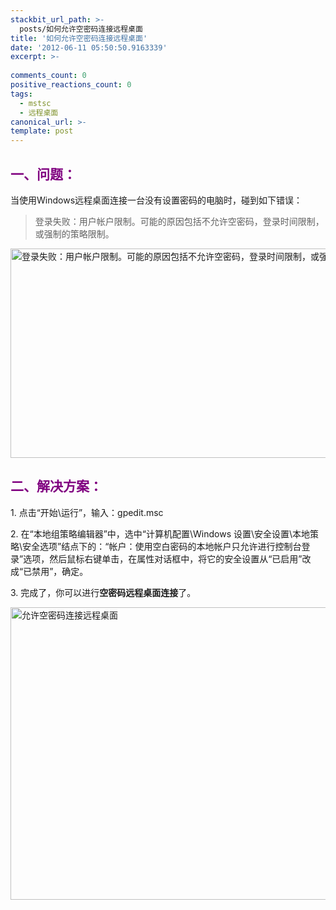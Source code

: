 ```yaml
---
stackbit_url_path: >-
  posts/如何允许空密码连接远程桌面
title: '如何允许空密码连接远程桌面'
date: '2012-06-11 05:50:50.9163339'
excerpt: >-
  
comments_count: 0
positive_reactions_count: 0
tags: 
  - mstsc
  - 远程桌面
canonical_url: >-
template: post
---
```

<h2><font color="#800080">一、问题：</font></h2>  <p>当使用Windows远程桌面连接一台没有设置密码的电脑时，碰到如下错误：</p>  <blockquote>   <p>登录失败：用户帐户限制。可能的原因包括不允许空密码，登录时间限制，或强制的策略限制。</p> </blockquote>  <p><a href="http://www.zizhujy.com/blog/image.axd?picture=image_581.png"><img style="border-bottom: 0px; border-left: 0px; display: inline; border-top: 0px; border-right: 0px" title="登录失败：用户帐户限制。可能的原因包括不允许空密码，登录时间限制，或强制的策略限制。" border="0" alt="登录失败：用户帐户限制。可能的原因包括不允许空密码，登录时间限制，或强制的策略限制。" src="http://www.zizhujy.com/blog/image.axd?picture=image_thumb_280.png" width="625" height="335" /></a> </p>  <h2><font color="#800080">二、解决方案：</font></h2>  <p>1. 点击“开始\运行”，输入：gpedit.msc</p>  <p>2. 在“本地组策略编辑器”中，选中“计算机配置\Windows 设置\安全设置\本地策略\安全选项”结点下的：“帐户：使用空白密码的本地帐户只允许进行控制台登录”选项，然后鼠标右键单击，在属性对话框中，将它的安全设置从“已启用”改成“已禁用”，确定。</p>  <p>3. 完成了，你可以进行<strong>空密码远程桌面连接</strong>了。</p>  <p><a href="http://www.zizhujy.com/blog/image.axd?picture=image_582.png"><img style="border-bottom: 0px; border-left: 0px; display: inline; border-top: 0px; border-right: 0px" title="允许空密码连接远程桌面" border="0" alt="允许空密码连接远程桌面" src="http://www.zizhujy.com/blog/image.axd?picture=image_thumb_281.png" width="622" height="468" /></a></p>